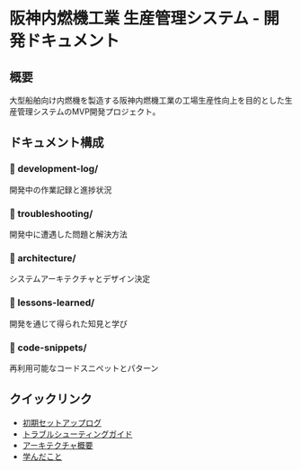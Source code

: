 # 阪神内燃機工業 生産管理システム - 開発ドキュメント

## 概要
大型船舶向け内燃機を製造する阪神内燃機工業の工場生産性向上を目的とした生産管理システムのMVP開発プロジェクト。

## ドキュメント構成

### 📁 development-log/
開発中の作業記録と進捗状況

### 📁 troubleshooting/
開発中に遭遇した問題と解決方法

### 📁 architecture/
システムアーキテクチャとデザイン決定

### 📁 lessons-learned/
開発を通じて得られた知見と学び

### 📁 code-snippets/
再利用可能なコードスニペットとパターン

## クイックリンク
- [初期セットアップログ](./development-log/2024-12-20-initial-setup.md)
- [トラブルシューティングガイド](./troubleshooting/common-issues.md)
- [アーキテクチャ概要](./architecture/overview.md)
- [学んだこと](./lessons-learned/mvp-development.md)